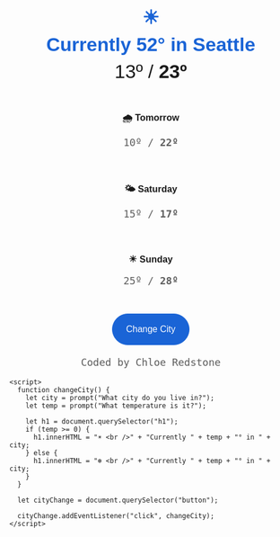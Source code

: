 <!DOCTYPE html>
<html lang="en">
  <head>
    <meta charset="UTF-8" />
    <meta name="viewport" content="width=device-width, initial-scale=1.0" />
    <title>Weather</title>
    <style>
      h1 {
        text-align: center;
        color: #1a64d6;
        font-size: 34px;
        line-height: 48px;
        margin: 0;
        font-family: Helvetica, Arial, sans-serif;
      }
      h2 {
        text-align: center;
        margin: 0;
        font-size: 34px;
        line-height: 48px;
        font-weight: normal;
        font-family: Helvetica, Arial, sans-serif;
      }
      h3 {
        font-family: Helvetica, Arial, sans-serif;
      }
      ul {
        text-align: center;
        list-style: none;
        padding: 0;
      }
      li {
        padding: 10px 0;
        border-radius: 10px;
        max-width: 400px;
        margin: 0 auto;
      }
      li:hover {
        border-radius: 10px;
        max-width: 400px;
        margin: 0 auto;
        background: rgb(252, 252, 239);
      }
      button {
        display: block;
        margin: 20px auto;
        border: 1px solid #1a64d6;
        background: #1a64d6;
        color: #fff;
        font-size: 16px;
        line-height: 22px;
        padding: 16px 24px;
        border-radius: 30px;
      }
      button:hover {
        transition: all 200ms ease-in-out;
        box-shadow: rgba(37, 39, 89, 0.08);
        cursor: pointer;
        background: #fff;
        color: #1a64d6;
      }
      p {
        text-align: center;
        font-size: 18px;
        opacity: 0.7;
        font-family: monospace;
      }
    </style>
  </head>
  <body cz-shortcut-listen="true">
    <h1>☀ <br />Currently 52° in Seattle</h1>
    <h2>
      13º /
      <strong> 23º </strong>
    </h2>
    <ul>
      <li>
        <h3>🌧 Tomorrow</h3>
        <p>
          10º /
          <strong>22º</strong>
        </p>
      </li>
      <li>
        <h3>🌤 Saturday</h3>
        <p>15º / <strong>17º</strong></p>
      </li>
      <li>
        <h3>☀ Sunday</h3>
        <p>25º / <strong>28º</strong></p>
      </li>
    </ul>
    <button>Change City</button>
    <p>Coded by Chloe Redstone</p>

    <script>
      function changeCity() {
        let city = prompt("What city do you live in?");
        let temp = prompt("What temperature is it?");

        let h1 = document.querySelector("h1");
        if (temp >= 0) {
          h1.innerHTML = "☀ <br />" + "Currently " + temp + "° in " + city;
        } else {
          h1.innerHTML = "❄ <br />" + "Currently " + temp + "° in " + city;
        }
      }

      let cityChange = document.querySelector("button");

      cityChange.addEventListener("click", changeCity);
    </script>
  </body>
</html>
